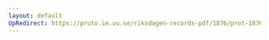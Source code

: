 ```yaml
---
layout: default
UpRedirect: https://pruto.im.uu.se/riksdagen-records-pdf/1876/prot-1876--ak--016.pdf
---
```

